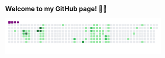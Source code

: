 ## Welcome to my GitHub page! 👋😎

![snake gif](https://github.com/mattrich98/mattrich98/blob/output/github-contribution-grid-snake.gif)
